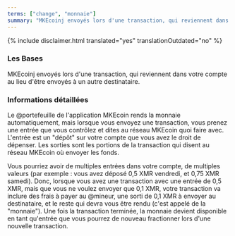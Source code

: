 ```yaml
---
terms: ["change", "monnaie"]
summary: "MKEcoinj envoyés lors d'une transaction, qui reviennent dans votre compte au lieu d'être envoyés à un autre destinataire."
---
```


{% include disclaimer.html translated="yes" translationOutdated="no" %}
### Les Bases

MKEcoinj envoyés lors d'une transaction, qui reviennent dans votre compte au lieu d'être envoyés à un autre destinataire.

### Informations détaillées

Le @portefeuille de l'application MKEcoin rends la monnaie automatiquement, mais lorsque vous envoyez une transaction, vous prenez une entrée que vous contrôlez et dites au réseau MKEcoin quoi faire avec. L'entrée est un "dépôt" sur votre compte que vous avez le droit de dépenser. Les sorties sont les portions de la transaction qui disent au réseau MKEcoin où envoyer les fonds.

Vous pourriez avoir de multiples entrées dans votre compte, de multiples valeurs (par exemple : vous avez déposé 0,5 XMR vendredi, et 0,75 XMR samedi). Donc, lorsque vous avez une transaction avec une entrée de 0,5 XMR, mais que vous ne voulez envoyer que 0,1 XMR, votre transaction va inclure des frais à payer au @mineur, une sorti de 0,1 XMR à envoyer au destinataire, et le reste qui devra vous être rendu (c'est appelé de la "monnaie"). Une fois la transaction terminée, la monnaie devient disponible en tant qu'entrée que vous pourrez de nouveau fractionner lors d'une nouvelle transaction.
